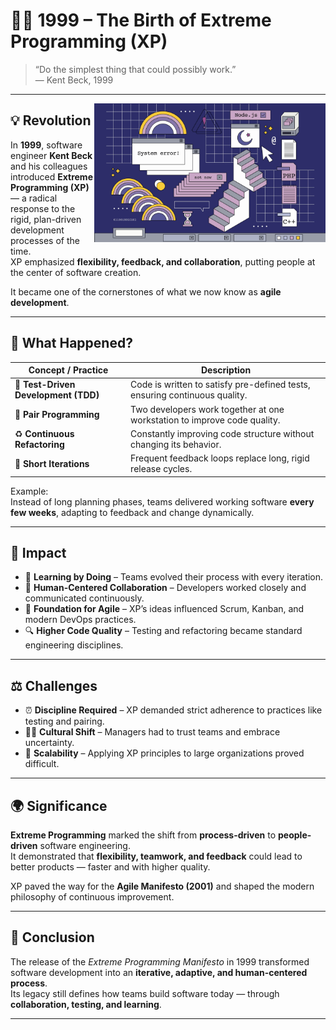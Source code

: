 # 👨‍💻 1999 – The Birth of Extreme Programming (XP)

> “Do the simplest thing that could possibly work.”  
> — Kent Beck, 1999

---

<img src="images/Extreme-ProgrammingZeitreise.jpg" style="margin-top: 200" alt="Extreme Programming" align="right" width="370">

## 💡 Revolution

In **1999**, software engineer **Kent Beck** and his colleagues introduced **Extreme Programming (XP)** — a radical response to the rigid, plan-driven development processes of the time.  
XP emphasized **flexibility, feedback, and collaboration**, putting people at the center of software creation.  

It became one of the cornerstones of what we now know as **agile development**.  

---

## 🔧 What Happened?

| Concept / Practice             | Description                                                                 |
| ------------------------------- | --------------------------------------------------------------------------- |
| 🧪 **Test-Driven Development (TDD)** | Code is written to satisfy pre-defined tests, ensuring continuous quality. |
| 👥 **Pair Programming**             | Two developers work together at one workstation to improve code quality.  |
| ♻️ **Continuous Refactoring**      | Constantly improving code structure without changing its behavior.         |
| 🔄 **Short Iterations**            | Frequent feedback loops replace long, rigid release cycles.               |

Example:  
Instead of long planning phases, teams delivered working software **every few weeks**, adapting to feedback and change dynamically.

---

## 🚀 Impact

- 🧠 **Learning by Doing** – Teams evolved their process with every iteration.  
- 🤝 **Human-Centered Collaboration** – Developers worked closely and communicated continuously.  
- 🧩 **Foundation for Agile** – XP’s ideas influenced Scrum, Kanban, and modern DevOps practices.  
- 🔍 **Higher Code Quality** – Testing and refactoring became standard engineering disciplines.  

---

## ⚖️ Challenges

- ⏰ **Discipline Required** – XP demanded strict adherence to practices like testing and pairing.  
- 🧑‍💼 **Cultural Shift** – Managers had to trust teams and embrace uncertainty.  
- 🧩 **Scalability** – Applying XP principles to large organizations proved difficult.  

---

## 🌍 Significance

**Extreme Programming** marked the shift from **process-driven** to **people-driven** software engineering.  
It demonstrated that **flexibility, teamwork, and feedback** could lead to better products — faster and with higher quality.  

XP paved the way for the **Agile Manifesto (2001)** and shaped the modern philosophy of continuous improvement.

---

## 💬 Conclusion

The release of the *Extreme Programming Manifesto* in 1999 transformed software development into an **iterative, adaptive, and human-centered process**.  
Its legacy still defines how teams build software today — through **collaboration, testing, and learning**.

---
